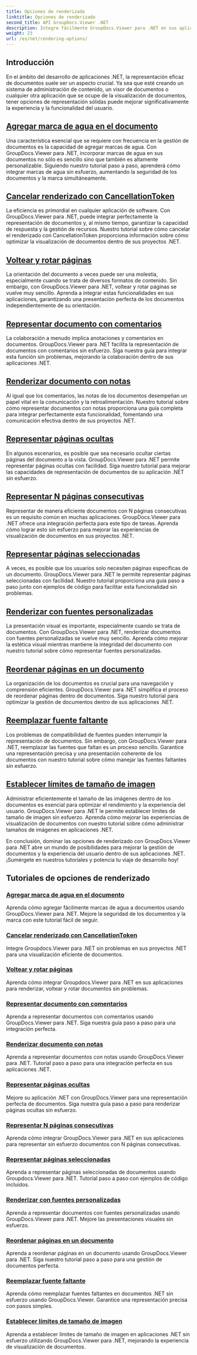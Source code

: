 ```yaml
---
title: Opciones de renderizado
linktitle: Opciones de renderizado
second_title: API GroupDocs.Viewer .NET
description: Integre fácilmente GroupDocs.Viewer para .NET en sus aplicaciones con tutoriales sobre opciones de representación, desde agregar marcas de agua hasta personalizar fuentes.
weight: 23
url: /es/net/rendering-options/
---
```


## Introducción

En el ámbito del desarrollo de aplicaciones .NET, la representación eficaz de documentos suele ser un aspecto crucial. Ya sea que esté creando un sistema de administración de contenido, un visor de documentos o cualquier otra aplicación que se ocupe de la visualización de documentos, tener opciones de representación sólidas puede mejorar significativamente la experiencia y la funcionalidad del usuario.

## [Agregar marca de agua en el documento](./add-watermark/)

Una característica esencial que se requiere con frecuencia en la gestión de documentos es la capacidad de agregar marcas de agua. Con GroupDocs.Viewer para .NET, incorporar marcas de agua en sus documentos no sólo es sencillo sino que también es altamente personalizable. Siguiendo nuestro tutorial paso a paso, aprenderá cómo integrar marcas de agua sin esfuerzo, aumentando la seguridad de los documentos y la marca simultáneamente.

## [Cancelar renderizado con CancellationToken](./cancel-render-cancellation-token/)

La eficiencia es primordial en cualquier aplicación de software. Con GroupDocs.Viewer para .NET, puede integrar perfectamente la representación de documentos y, al mismo tiempo, garantizar la capacidad de respuesta y la gestión de recursos. Nuestro tutorial sobre cómo cancelar el renderizado con CancellationToken proporciona información sobre cómo optimizar la visualización de documentos dentro de sus proyectos .NET.

## [Voltear y rotar páginas](./flip-rotate-pages/)

La orientación del documento a veces puede ser una molestia, especialmente cuando se trata de diversos formatos de contenido. Sin embargo, con GroupDocs.Viewer para .NET, voltear y rotar páginas se vuelve muy sencillo. Aprenda a integrar estas funcionalidades en sus aplicaciones, garantizando una presentación perfecta de los documentos independientemente de su orientación.

## [Representar documento con comentarios](./render-document-comments/)

La colaboración a menudo implica anotaciones y comentarios en documentos. GroupDocs.Viewer para .NET facilita la representación de documentos con comentarios sin esfuerzo. Siga nuestra guía para integrar esta función sin problemas, mejorando la colaboración dentro de sus aplicaciones .NET.

## [Renderizar documento con notas](./render-document-notes/)

Al igual que los comentarios, las notas de los documentos desempeñan un papel vital en la comunicación y la retroalimentación. Nuestro tutorial sobre cómo representar documentos con notas proporciona una guía completa para integrar perfectamente esta funcionalidad, fomentando una comunicación efectiva dentro de sus proyectos .NET.

## [Representar páginas ocultas](./render-hidden-pages/)

En algunos escenarios, es posible que sea necesario ocultar ciertas páginas del documento a la vista. GroupDocs.Viewer para .NET permite representar páginas ocultas con facilidad. Siga nuestro tutorial para mejorar las capacidades de representación de documentos de su aplicación .NET sin esfuerzo.

## [Representar N páginas consecutivas](./render-n-consecutive-pages/)

Representar de manera eficiente documentos con N páginas consecutivas es un requisito común en muchas aplicaciones. GroupDocs.Viewer para .NET ofrece una integración perfecta para este tipo de tareas. Aprenda cómo lograr esto sin esfuerzo para mejorar las experiencias de visualización de documentos en sus proyectos .NET.

## [Representar páginas seleccionadas](./render-selected-pages/)

A veces, es posible que los usuarios solo necesiten páginas específicas de un documento. GroupDocs.Viewer para .NET le permite representar páginas seleccionadas con facilidad. Nuestro tutorial proporciona una guía paso a paso junto con ejemplos de código para facilitar esta funcionalidad sin problemas.

## [Renderizar con fuentes personalizadas](./render-custom-fonts/)

La presentación visual es importante, especialmente cuando se trata de documentos. Con GroupDocs.Viewer para .NET, renderizar documentos con fuentes personalizadas se vuelve muy sencillo. Aprenda cómo mejorar la estética visual mientras mantiene la integridad del documento con nuestro tutorial sobre cómo representar fuentes personalizadas.

## [Reordenar páginas en un documento](./reorder-pages/)

La organización de los documentos es crucial para una navegación y comprensión eficientes. GroupDocs.Viewer para .NET simplifica el proceso de reordenar páginas dentro de documentos. Siga nuestro tutorial para optimizar la gestión de documentos dentro de sus aplicaciones .NET.

## [Reemplazar fuente faltante](./replace-missing-font/)

Los problemas de compatibilidad de fuentes pueden interrumpir la representación de documentos. Sin embargo, con GroupDocs.Viewer para .NET, reemplazar las fuentes que faltan es un proceso sencillo. Garantice una representación precisa y una presentación coherente de los documentos con nuestro tutorial sobre cómo manejar las fuentes faltantes sin esfuerzo.

## [Establecer límites de tamaño de imagen](./set-image-size-limits/)

Administrar eficientemente el tamaño de las imágenes dentro de los documentos es esencial para optimizar el rendimiento y la experiencia del usuario. GroupDocs.Viewer para .NET le permite establecer límites de tamaño de imagen sin esfuerzo. Aprenda cómo mejorar las experiencias de visualización de documentos con nuestro tutorial sobre cómo administrar tamaños de imágenes en aplicaciones .NET.

En conclusión, dominar las opciones de renderizado con GroupDocs.Viewer para .NET abre un mundo de posibilidades para mejorar la gestión de documentos y la experiencia del usuario dentro de sus aplicaciones .NET. ¡Sumérgete en nuestros tutoriales y potencia tu viaje de desarrollo hoy!
## Tutoriales de opciones de renderizado
### [Agregar marca de agua en el documento](./add-watermark/)
Aprenda cómo agregar fácilmente marcas de agua a documentos usando GroupDocs.Viewer para .NET. Mejore la seguridad de los documentos y la marca con este tutorial fácil de seguir.
### [Cancelar renderizado con CancellationToken](./cancel-render-cancellation-token/)
Integre Groupdocs.Viewer para .NET sin problemas en sus proyectos .NET para una visualización eficiente de documentos.
### [Voltear y rotar páginas](./flip-rotate-pages/)
Aprenda cómo integrar Groupdocs.Viewer para .NET en sus aplicaciones para renderizar, voltear y rotar documentos sin problemas.
### [Representar documento con comentarios](./render-document-comments/)
Aprenda a representar documentos con comentarios usando GroupDocs.Viewer para .NET. Siga nuestra guía paso a paso para una integración perfecta.
### [Renderizar documento con notas](./render-document-notes/)
Aprenda a representar documentos con notas usando GroupDocs.Viewer para .NET. Tutorial paso a paso para una integración perfecta en sus aplicaciones .NET.
### [Representar páginas ocultas](./render-hidden-pages/)
Mejore su aplicación .NET con GroupDocs.Viewer para una representación perfecta de documentos. Siga nuestra guía paso a paso para renderizar páginas ocultas sin esfuerzo.
### [Representar N páginas consecutivas](./render-n-consecutive-pages/)
Aprenda cómo integrar GroupDocs.Viewer para .NET en sus aplicaciones para representar sin esfuerzo documentos con N páginas consecutivas.
### [Representar páginas seleccionadas](./render-selected-pages/)
Aprenda a representar páginas seleccionadas de documentos usando Groupdocs.Viewer para .NET. Tutorial paso a paso con ejemplos de código incluidos.
### [Renderizar con fuentes personalizadas](./render-custom-fonts/)
Aprenda a representar documentos con fuentes personalizadas usando GroupDocs.Viewer para .NET. Mejore las presentaciones visuales sin esfuerzo.
### [Reordenar páginas en un documento](./reorder-pages/)
Aprenda a reordenar páginas en un documento usando GroupDocs.Viewer para .NET. Siga nuestro tutorial paso a paso para una gestión de documentos perfecta.
### [Reemplazar fuente faltante](./replace-missing-font/)
Aprenda cómo reemplazar fuentes faltantes en documentos .NET sin esfuerzo usando GroupDocs.Viewer. Garantice una representación precisa con pasos simples.
### [Establecer límites de tamaño de imagen](./set-image-size-limits/)
Aprenda a establecer límites de tamaño de imagen en aplicaciones .NET sin esfuerzo utilizando GroupDocs.Viewer para .NET, mejorando la experiencia de visualización de documentos.